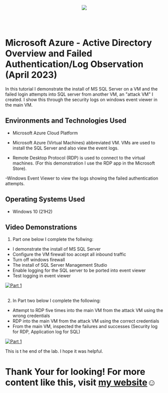 <p align="center">
<img src="https://imgur.com/el8K3NN.png alt="Azure SecOps"/>
</p>
<br />
<br />

<h1>Microsoft Azure - Active Directory Overview and Failed Authentication/Log Observation (April 2023)</h1>
In this tutorial I demonstrate the install of MS SQL Server on a VM and the failed login attempts into SQL server from another VM, an "attack VM" I created. I show this through the security logs on windows event viewer in the main VM.<br />


<h2>Environments and Technologies Used</h2>

- Microsoft Azure Cloud Platform

- Microsoft Azure (Virtual Machines) abbreviated VM. VMs are used to install the SQL Server and also view the event logs.

- Remote Desktop Protocol (RDP) is used to connect to the virtual machines. (For this demonstration I use the RDP app in the Microsoft Store). 

-Windows Event Viewer to view the logs showing the failed authentication attempts.


<h2>Operating Systems Used </h2>

- Windows 10 (21H2)


<h2>Video Demonstrations</h2>


1. Part one below I complete the follwing:

- I demonstrate the install of MS SQL Server 
- Configure the VM firewall too accept all inbound traffic
- Turn off windows firewall
- The install of SQL Server Management Studio 
- Enable logging for the SQL server to be ported into event viewer
- Test logging in event viewer

[![Part 1](https://i.vimeocdn.com/video/1650064177-5193760ddb02d0d7f185e909b0eab8bf2d3271187ccbf9cb2452f964ae8e4d4e-d_295x166?r=pad)](https://vimeo.com/815368596 "Azure Lab Part 1")
<br />
<br />


2. In Part two below I complete the following:

- Attempt to RDP five times into the main VM from the attack VM using the wrong credentials
- RDP into the main VM from the attack VM using the correct credentials
- From the main VM, inspected the failures and successes (Security log for RDP, Application log for SQL)

[![Part 1](https://i.vimeocdn.com/video/1650064553-0578d5b933051abaa0dc9628a65d599e7605b3e2ff5f627fc168d9e7b3f471dc-d_295x166?r=pad)](https://vimeo.com/815395656/7eff005a6a "Azure Lab Part 2")

This is t he end of the lab. I hope it was helpful.


<h1>Thank Your for looking! For more content like this, visit <a href="https://exemplarysecurity.com">my website</a>☺</h1>













